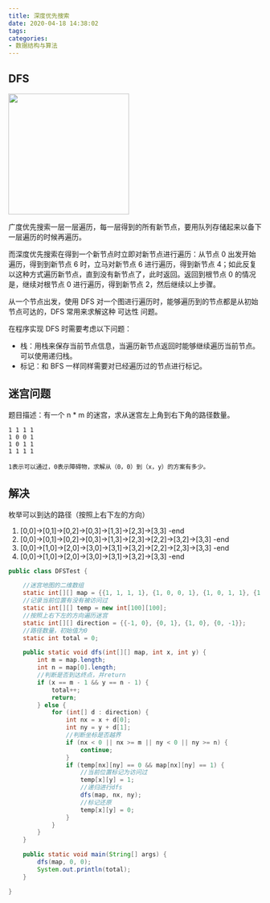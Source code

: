 ```yaml
---
title: 深度优先搜索
date: 2020-04-18 14:38:02
tags:
categories:
- 数据结构与算法
---
```


## DFS

<img src="http://zwln.com.cn/images/dfs.png" width="240px"/>

广度优先搜索一层一层遍历，每一层得到的所有新节点，要用队列存储起来以备下一层遍历的时候再遍历。

而深度优先搜索在得到一个新节点时立即对新节点进行遍历：从节点 0 出发开始遍历，得到到新节点 6 时，立马对新节点 6 进行遍历，得到新节点 4；如此反复以这种方式遍历新节点，直到没有新节点了，此时返回。返回到根节点 0 的情况是，继续对根节点 0 进行遍历，得到新节点 2，然后继续以上步骤。

从一个节点出发，使用 DFS 对一个图进行遍历时，能够遍历到的节点都是从初始节点可达的，DFS 常用来求解这种 可达性 问题。

在程序实现 DFS 时需要考虑以下问题：
+ 栈：用栈来保存当前节点信息，当遍历新节点返回时能够继续遍历当前节点。可以使用递归栈。
+ 标记：和 BFS 一样同样需要对已经遍历过的节点进行标记。

## 迷宫问题

题目描述：有一个 n * m 的迷宫，求从迷宫左上角到右下角的路径数量。

```
1 1 1 1
1 0 0 1
1 0 1 1
1 1 1 1

1表示可以通过，0表示障碍物，求解从（0，0）到（x，y）的方案有多少。
```
## 解决

枚举可以到达的路径（按照上右下左的方向）

1. [0,0]->[0,1]->[0,2]->[0,3]->[1,3]->[2,3]->[3,3] -end
2. [0,0]->[0,1]->[0,2]->[0,3]->[1,3]->[2,3]->[2,2]->[3,2]->[3,3] -end
3. [0,0]->[1,0]->[2,0]->[3,0]->[3,1]->[3,2]->[2,2]->[2,3]->[3,3] -end
4. [0,0]->[1,0]->[2,0]->[3,0]->[3,1]->[3,2]->[3,3] -end

```java
public class DFSTest {

    //迷宫地图的二维数组
    static int[][] map = {{1, 1, 1, 1}, {1, 0, 0, 1}, {1, 0, 1, 1}, {1, 1, 1, 1}};
    //记录当前位置有没有被访问过
    static int[][] temp = new int[100][100];
    //按照上右下左的方向遍历迷宫
    static int[][] direction = {{-1, 0}, {0, 1}, {1, 0}, {0, -1}};
    //路径数量，初始值为0
    static int total = 0;

    public static void dfs(int[][] map, int x, int y) {
        int m = map.length;
        int n = map[0].length;
        //判断是否到达终点，并return
        if (x == m - 1 && y == n - 1) {
            total++;
            return;
        } else {
            for (int[] d : direction) {
                int nx = x + d[0];
                int ny = y + d[1];
                //判断坐标是否越界
                if (nx < 0 || nx >= m || ny < 0 || ny >= n) {
                    continue;
                }
                if (temp[nx][ny] == 0 && map[nx][ny] == 1) {
                    //当前位置标记为访问过
                    temp[x][y] = 1;
                    //递归进行dfs
                    dfs(map, nx, ny);
                    //标记还原
                    temp[x][y] = 0;
                }
            }
        }
    }

    public static void main(String[] args) {
        dfs(map, 0, 0);
        System.out.println(total);
    }

}
```

